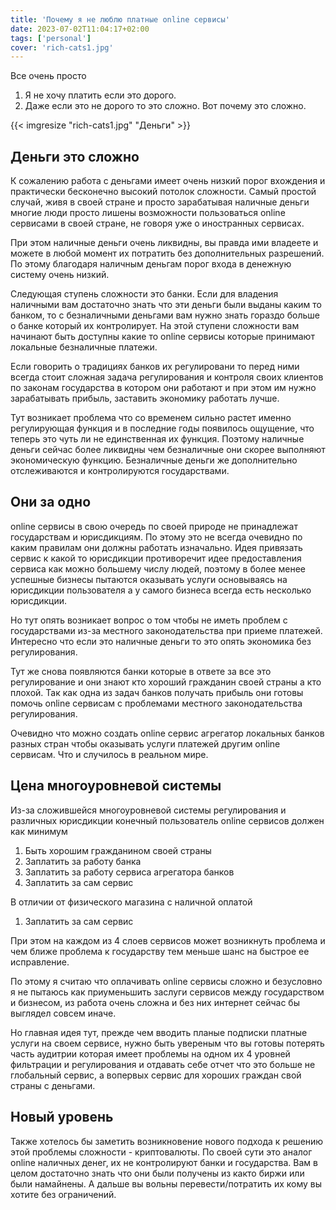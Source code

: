 ```yaml
---
title: 'Почему я не люблю платные online сервисы'
date: 2023-07-02T11:04:17+02:00
tags: ['personal']
cover: 'rich-cats1.jpg'
---
```


Все очень просто
1. Я не хочу платить если это дорого.
2. Даже если это не дорого то это сложно. Вот почему это сложно.

<!--more-->
{{< imgresize "rich-cats1.jpg" "Деньги" >}} 

## Деньги это сложно

К сожалению работа с деньгами имеет очень низкий порог вхождения и практически бесконечно высокий потолок сложности. Самый простой случай, живя в своей стране и просто зарабатывая наличные деньги многие люди просто лишены возможности пользоваться online сервисами в своей стране, не говоря уже о иностранных сервисах.

При этом наличные деньги очень ликвидны, вы правда ими владеете и можете в любой момент их потратить без дополнительных разрешений. По этому благодаря наличным деньгам порог входа в денежную систему очень низкий.

Следующая ступень сложности это банки. Если для владения наличными вам достаточно знать что эти деньги были выданы каким то банком, то с безналичными деньгами вам нужно знать гораздо больше о банке который их контролирует. На этой ступени сложности вам начинают быть доступны какие то online сервисы которые принимают локальные безналичные платежи.

Если говорить о традициях банков их регулировани то перед ними всегда стоит сложная задача регулирования и контроля своих клиентов по законам государства в котором они работают и при этом им нужно зарабатывать прибыль, заставить экономику работать лучше. 

Тут возникает проблема что со временем сильно растет именно регулирующая функция и в последние годы появилось ощущение, что теперь это чуть ли не единственная их  функция.
Поэтому наличные деньги сейчас более ликвидны чем безналичные они скорее выполняют экономическую функцию. Безналичные деньги же дополнительно отслеживаются и контролируются государствами.

## Они за одно

online сервисы в свою очередь по своей природе не принадлежат государствам и юрисдикциям. По этому это не всегда очевидно по каким правилам они должны работать изначально. Идея привязать сервис к какой то юрисдикции противоречит идее предоставления сервиса как можно большему числу людей, поэтому в более менее успешные бизнесы пытаются оказывать услуги основываясь на юрисдикции пользователя а у самого бизнеса всегда есть несколько юрисдикции.

Но тут опять возникает вопрос о том чтобы не иметь проблем с государствами из-за местного законодательства при приеме платежей. Интересно что если это наличные деньги то это опять экономика без регулирования.

Тут же снова появляются банки которые в ответе за все это регулирование и они знают кто хороший гражданин своей страны а кто плохой. Так как одна из задач банков получать прибыль они готовы помочь online сервисам с проблемами местного законодательства регулирования.

Очевидно что можно создать online сервис агрегатор локальных банков разных стран чтобы оказывать услуги платежей другим online сервисам.
Что и случилось в реальном мире.

## Цена многоуровневой системы

Из-за сложившейся многоуровневой системы регулирования и различных юрисдикции конечный пользователь online сервисов должен как минимум
1. Быть хорошим гражданином своей страны
2. Заплатить за работу банка
3. Заплатить за работу сервиса агрегатора банков
4. Заплатить за сам сервис

В отличии от физического магазина с наличной оплатой
1. Заплатить за сам сервис
    
При этом на каждом из 4 слоев сервисов может возникнуть проблема и чем ближе проблема к государству тем меньше шанс на быстрое ее исправление.

По этому я считаю что оплачивать online сервисы сложно и безусловно я не пытаюсь как приуменьшить заслуги сервисов между государством и бизнесом, из работа очень сложна и без них интернет сейчас бы выглядел совсем иначе.

Но главная идея тут, прежде чем вводить планые подписки платные услуги на своем сервисе, нужно быть увереным что вы готовы потерять часть аудитрии которая имеет проблемы на одном их 4 уровней фильтрации и регулирования и отдавать себе отчет что это больше не глобальный сервис, а вопервых сервис для хороших граждан свой страны с деньгами.

## Новый уровень

Также хотелось бы заметить возникновение нового подхода к решению этой проблемы сложности - криптовалюты. По своей сути это аналог online наличных денег, их не контролируют банки и государства. Вам в целом достаточно знать что они были получены из както биржи или были намайнены. А дальше вы вольны перевести/потратить их кому вы хотите без ограничений.
